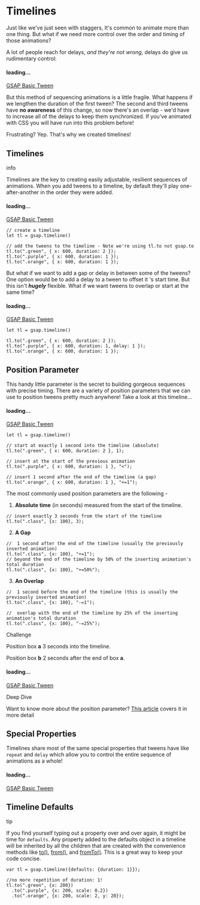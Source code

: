 # Timelines

Just like we've just seen with staggers, It's common to animate more than one thing. But what if we need more control over the order and timing of those animations?

A lot of people reach for delays, *and they're not wrong*, delays do give us rudimentary control:

#### loading...

[GSAP Basic Tween](https://codepen.io/GreenSock/embed/eYMWJvP?default-tab=result\&theme-id=41164)

But this method of sequencing animations is a little fragile. What happens if we lengthen the duration of the first tween? The second and third tweens have **no awareness** of this change, so now there's an overlap - we'd have to increase all of the delays to keep them synchronized. If you've animated with CSS you will have run into this problem before!

Frustrating? Yep. That's why we created timelines!

## Timelines[​](#timelines "Direct link to Timelines")

info

Timelines are the key to creating easily adjustable, resilient sequences of animations. When you add tweens to a timeline, by default they'll play one-after-another in the order they were added.

#### loading...

[GSAP Basic Tween](https://codepen.io/GreenSock/embed/vYRmKKv?default-tab=result\&theme-id=41164)

```
// create a timeline
let tl = gsap.timeline()

// add the tweens to the timeline - Note we're using tl.to not gsap.to
tl.to(".green", { x: 600, duration: 2 });
tl.to(".purple", { x: 600, duration: 1 });
tl.to(".orange", { x: 600, duration: 1 });
```

But what if we want to add a gap or delay in between some of the tweens? One option would be to add a delay to a tween to offset it 's start time. But this isn't ***hugely*** flexible. What if we want tweens to overlap or start at the same time?

#### loading...

[GSAP Basic Tween](https://codepen.io/GreenSock/embed/ExEmGwr?default-tab=result\&theme-id=41164)

```
let tl = gsap.timeline()

tl.to(".green", { x: 600, duration: 2 });
tl.to(".purple", { x: 600, duration: 1, delay: 1 });
tl.to(".orange", { x: 600, duration: 1 });
```

## Position Parameter[​](#position-parameter "Direct link to Position Parameter")

This handy little parameter is the secret to building gorgeous sequences with precise timing. There are a variety of position parameters that we can use to position tweens pretty much anywhere! Take a look at this timeline...

#### loading...

[GSAP Basic Tween](https://codepen.io/GreenSock/embed/VwXbRxq?default-tab=result\&theme-id=41164)

```
let tl = gsap.timeline()

// start at exactly 1 second into the timeline (absolute)
tl.to(".green", { x: 600, duration: 2 }, 1);

// insert at the start of the previous animation
tl.to(".purple", { x: 600, duration: 1 }, "<");

// insert 1 second after the end of the timeline (a gap)
tl.to(".orange", { x: 600, duration: 1 }, "+=1");
```

The most commonly used position parameters are the following -

1. **Absolute time** (in seconds) measured from the start of the timeline.

```
// insert exactly 3 seconds from the start of the timeline
tl.to(".class", {x: 100}, 3);
```

2. **A Gap**

```
//  1 second after the end of the timeline (usually the previously inserted animation)
tl.to(".class", {x: 100}, "+=1");
// beyond the end of the timeline by 50% of the inserting animation's total duration
tl.to(".class", {x: 100}, "+=50%");
```

3. **An Overlap**

```
//  1 second before the end of the timeline (this is usually the previously inserted animation)
tl.to(".class", {x: 100}, "-=1");

//  overlap with the end of the timeline by 25% of the inserting animation's total duration
tl.to(".class", {x: 100}, "-=25%");
```

Challenge

Position box **a** 3 seconds into the timeline.

Position box **b** 2 seconds after the end of box **a**.

#### loading...

[GSAP Basic Tween](https://codepen.io/GreenSock/embed/BavNmNm?default-tab=js%2Cresult\&editable=true\&theme-id=41164)

Deep Dive

Want to know more about the position parameter? [This article](/resources/position-parameter.md) covers it in more detail

## Special Properties[​](#special-properties "Direct link to Special Properties")

Timelines share most of the same special properties that tweens have like `repeat` and `delay` which allow you to control the entire sequence of animations as a whole!

#### loading...

[GSAP Basic Tween](https://codepen.io/GreenSock/embed/NWYjZqQ?default-tab=js%2Cresult\&editable=true\&theme-id=41164)

## Timeline Defaults[​](#timeline-defaults "Direct link to Timeline Defaults")

tip

If you find yourself typing out a property over and over again, it might be time for `defaults`. Any property added to the defaults object in a timeline will be inherited by all the children that are created with the convenience methods like [to()](/docs/v3/GSAP/Timeline/to\(\).md), [from()](/docs/v3/GSAP/Timeline/from\(\).md), and [fromTo()](/docs/v3/GSAP/Timeline/fromTo\(\).md). This is a great way to keep your code concise.

```
var tl = gsap.timeline({defaults: {duration: 1}});

//no more repetition of duration: 1!
tl.to(".green", {x: 200})
  .to(".purple", {x: 200, scale: 0.2})
  .to(".orange", {x: 200, scale: 2, y: 20});
```
